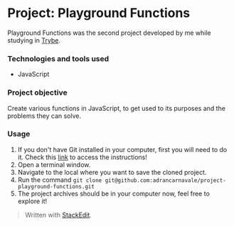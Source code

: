 # Project: Playground Functions

Playground Functions was the second project developed by me while studying in [Trybe](https://www.betrybe.com/).

### Technologies and tools used
- JavaScript

### Project objective

Create various functions in JavaScript, to get used to its purposes and the problems they can solve.

### Usage

1. If you don't have Git installed in your computer, first you will need to do it. Check this [link](https://git-scm.com/book/en/v2/Getting-Started-Installing-Git) to access the instructions!
2. Open a terminal window.
3. Navigate to the local where you want to save the cloned project.
4. Run the command `git clone git@github.com:adrancarnavale/project-playground-functions.git`
5. The project archives should be in your computer now, feel free to explore it!

> Written with [StackEdit](https://stackedit.io/).
